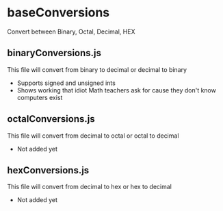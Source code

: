 # baseConversions
Convert between Binary, Octal, Decimal, HEX

## binaryConversions.js
This file will convert from binary to decimal or decimal to binary<br>
- Supports signed and unsigned ints
- Shows working that idiot Math teachers ask for cause they don't know computers exist

## octalConversions.js
This file will convert from decimal to octal or octal to decimal
- Not added yet

## hexConversions.js
This file will convert from decimal to hex or hex to decimal
- Not added yet
